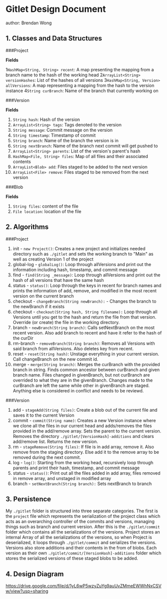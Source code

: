 # Gitlet Design Document
author: Brendan Wong

## 1. Classes and Data Structures

###Project

**Fields**

1`HashMap<String, String> recent`: A map presenting the mapping from a branch name to the hash of the working head
2`ArrayList<String> versionHashes`: List of the hashes of all versions
3`HashMap<String, Version> allVersions`: A map representing a mapping from the hash to the version instance
4`String curBranch`: Name of the branch that currently working on

###Version

**Fields**

1. `String hash`: Hash of the version
2. `ArrayList<String> tags`: Tags denoted to the version
3. `String message`: Commit message on the version
4. `String timestamp`: Timestamp of commit
5. `String branch`: Name of the branch the version is in
6. `String nextBranch`: Name of the branch next commit will get pushed to
7. `ArrayList<String> parents`: List of the version's parent's hash
8. `HashMap<File, String> files`: Map of all files and their associated contents
9. `ArrayList<Blob> add`: Files staged to be added to the next version
10. `ArrayList<File> remove`: Files staged to be removed from the next version

###Blob

**Fields**

1. `String files`: content of the file
2. `File location`: location of the file


## 2. Algorithms

###Project
1. init - `new Project()`: Creates a new project and initializes needed directory such as `./gitlet` and sets the working branch to "Main" as well as creating Version 1 of the project
2. global-log - `globalLog()`: Loop through allVersions and print out the information including hash, timestamp, and commit message
3. find - `find(String _message)`: Loop through allVersions and print out the hash of all versions that have the same hash
4. status - `status()`: Loop through the keys in recent for branch names and prints the information of add, remove, and modified in the most recent version on the current branch
5. checkout - `changeBranch(String newBranch):` - Changes the branch to the newBranch if it exists
6. checkout - `checkout(String hash, String filename):` Loop through all Versions until you get to the hash and return the file from that version. Override (or create) the file in the working directory.
7. branch - `newBranch(String branch)`: Calls setNextBranch on the most recent version. Also add branch to recent and have it refer to the hash of the curDir
8. rm-branch - `removeBranch(String branch)`: Removes all Versions with said branch from allVersions. Also deletes key from recent.
9. reset - `reset(String hash)`: Unstage everything in your current version. Call changeBranch on the new commit id.
10. merge - `merge(String branch)`: Merges the curBranch with the provided branch in string. Finds common ancestor between curBranch and given branch name. Files changed in givenBranch, but not curBranch are overrided to what they are in the givenBranch. Changes made to the curBranch are left the same while other in givenBranch are staged. Anything else is considered in conflict and needs to be reviewd.

###Version
1. add - `stageAdd(String files)`: Create a blob out of the current file and saves it to the current Version
2. commit - `commit(String name)`: Creates a new Version instance  where we clone all the files in our current head and adds/removes the files provided in the add/remove array. Sets the parent to the current version. Removes the directory `./gitlet/[VersionHash]-additions` and clears add/remove list. Returns the new version.
3. rm - `stageRemove(String files)`: If file is in add array, remove it. Also remove from the staging directory. Else add it to the remove array to be removed during the next commit.
4. log - `log()`: Starting from the working head, recursively loop through parents and print their hash, timestamp, and commit message
5. status - `status()`: Print out all the files added in add array, files removed in remove array, and unstaged in modified array
6. branch - `setNextBranch(String branch):` Sets nextBranch to branch

## 3. Persistence

My `./gitlet` folder is structured into three separate categories. The first is the `project` file which represents the serialization of the project class which acts as an overarching controller of the commits and versions, managing things such as branch and current version.
After this is the `./gitlet/commit` folder which contains all the serializations of the versions. Project stores an internal Array of all the serializations of the versions, so when Project is deserialized, it loops through `./gitlet/commit` and serializes the versions. Versions also store additions and their contents in the from of blobs. Each version as their own `./gitlet/commit/[VersionHash]-additions` folder which stores the serialized versions of these staged blobs to be added.

## 4. Design Diagram

https://drive.google.com/file/d/1yL6wP5wzyZuYg9auUvZMmeEWWhNxCSVw/view?usp=sharing

